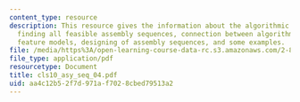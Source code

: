 ```yaml
---
content_type: resource
description: This resource gives the information about the algorithmic approach of
  finding all feasible assembly sequences, connection between algorithma and assembly
  feature models, designing of assembly sequences, and some examples.
file: /media/https%3A/open-learning-course-data-rc.s3.amazonaws.com/2-875-mechanical-assembly-and-its-role-in-product-development-fall-2004/aa4c12b52f7d971af7028cbed79513a2_cls10_asy_seq_04.pdf
file_type: application/pdf
resourcetype: Document
title: cls10_asy_seq_04.pdf
uid: aa4c12b5-2f7d-971a-f702-8cbed79513a2
---
```

